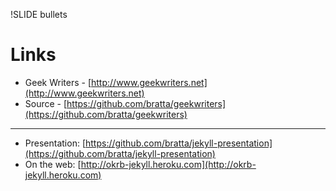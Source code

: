!SLIDE bullets

# Links #

* Geek Writers - [http://www.geekwriters.net](http://www.geekwriters.net)
* Source - [https://github.com/bratta/geekwriters](https://github.com/bratta/geekwriters)

<hr />

* Presentation: [https://github.com/bratta/jekyll-presentation](https://github.com/bratta/jekyll-presentation)
* On the web: [http://okrb-jekyll.heroku.com](http://okrb-jekyll.heroku.com) 
